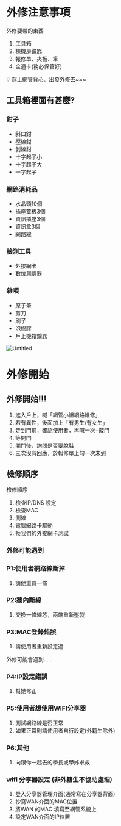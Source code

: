 # 外修注意事項

外修要帶的東西

1. 工具箱
2. 棟機房鑰匙
3. 報修單、夾板、筆
4. 全通卡(務必保管好)

<aside>
💡 穿上網管背心，出發外修去~~~

</aside>

## 工具箱裡面有甚麼?

### 鉗子

- 斜口鉗
- 壓線鉗
- 剝線鉗
- 十字起子小
- 十字起子大
- 一字起子

### 網路消耗品

- 水晶頭10個
- 插座蓋板3個
- 資訊插座3個
- 資訊盒3個
- 網路線

### 檢測工具

- 外接網卡
- 數位測線器

### 雜項

- 原子筆
- 剪刀
- 刷子
- 泡棉膠
- 戶上機箱鑰匙

![Untitled](./image.png)

# 外修開始

## 外修開始!!!

1. 進入戶上，喊「網管小組網路維修」
2. 若有異性，後面加上「有男生/有女生」
3. 走到門前，確認使用者，再喊一次+敲門
4. 等開門
5. 開門後，詢問是否要脫鞋
6. 三次沒有回應，於報修單上勾一次未到

## 檢修順序

檢修順序

1. 檢查IP/DNS 設定
2. 檢查MAC
3. 測線
4. 電腦網路卡驅動
5. 換我們的外接網卡測試

### 外修可能遇到

### P1:使用者網路線斷掉

1. 請他重買一條

### P2:牆內斷線

1. 交換一條線芯，兩端重新壓製

### P3:MAC登錄錯誤

1. 請使用者重新設定過

外修可能會遇到…..

### P4:IP設定錯誤

1. 幫她修正

### P5:使用者想使用WIFI分享器

1. 測試網路線是否正常
2. 如果正常則請使用者自行設定(外籍生除外)

### P6:其他

1. 向跟你一起去的學長或學姊求救

### wifi 分享器設定 (非外籍生不協助處理)

1. 登入分享器管理介面(通常寫在分享器背面)
2. 抄寫WAN介面的MAC位置
3. 將WAN 的MAC 填寫至網管系統上
4. 設定WAN介面的IP位置